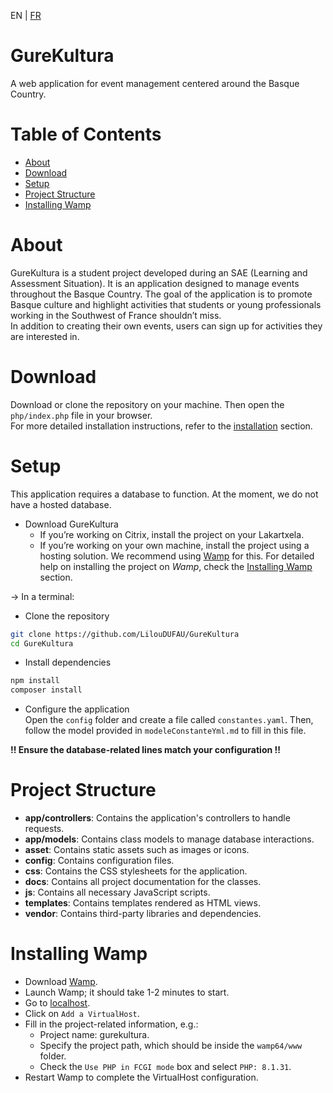 EN | [FR](README.md)

# GureKultura

A web application for event management centered around the Basque Country.

# Table of Contents

- [About](#about)
- [Download](#download)
- [Setup](#Setup)
- [Project Structure](#project-structure)
- [Installing Wamp](#installing-wamp)

# About

GureKultura is a student project developed during an SAE (Learning and Assessment Situation). It is an application designed to manage events throughout the Basque Country. The goal of the application is to promote Basque culture and highlight activities that students or young professionals working in the Southwest of France shouldn’t miss.  
In addition to creating their own events, users can sign up for activities they are interested in.

# Download

Download or clone the repository on your machine. Then open the `php/index.php` file in your browser.  
For more detailed installation instructions, refer to the [installation](#installation) section.

# Setup

This application requires a database to function. At the moment, we do not have a hosted database.

- Download GureKultura
    - If you’re working on Citrix, install the project on your Lakartxela.
    - If you’re working on your own machine, install the project using a hosting solution. We recommend using [Wamp](https://www.wampserver.com/#wampserver-64-bits-php-5-6-25-php-7) for this. For detailed help on installing the project on _Wamp_, check the [Installing Wamp](#installing-wamp) section.

-> In a terminal:

- Clone the repository
```sh
git clone https://github.com/LilouDUFAU/GureKultura 
cd GureKultura
```

- Install dependencies
```sh
npm install 
composer install
```

- Configure the application  
    Open the `config` folder and create a file called `constantes.yaml`. Then, follow the model provided in `modeleConstanteYml.md` to fill in this file.

**!! Ensure the database-related lines match your configuration !!**

# Project Structure

- **app/controllers**: Contains the application's controllers to handle requests.
- **app/models**: Contains class models to manage database interactions.
- **asset**: Contains static assets such as images or icons.
- **config**: Contains configuration files.
- **css**: Contains the CSS stylesheets for the application.
- **docs**: Contains all project documentation for the classes.
- **js**: Contains all necessary JavaScript scripts.
- **templates**: Contains templates rendered as HTML views.
- **vendor**: Contains third-party libraries and dependencies.

# Installing Wamp

- Download [Wamp](https://www.wampserver.com/#wampserver-64-bits-php-5-6-25-php-7).
- Launch Wamp; it should take 1-2 minutes to start.
- Go to [localhost](http://localhost/).
- Click on `Add a VirtualHost`.
- Fill in the project-related information, e.g.:
    - Project name: gurekultura.
    - Specify the project path, which should be inside the `wamp64/www` folder.
    - Check the `Use PHP in FCGI mode` box and select `PHP: 8.1.31`.
- Restart Wamp to complete the VirtualHost configuration.